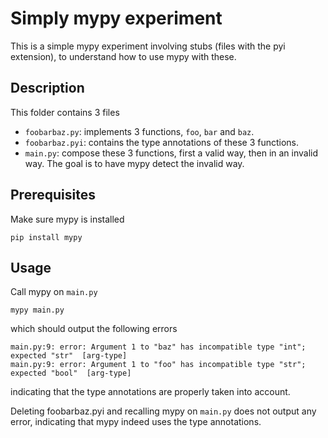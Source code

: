 # Simply mypy experiment

This is a simple mypy experiment involving stubs (files with the pyi
extension), to understand how to use mypy with these.

## Description

This folder contains 3 files

* `foobarbaz.py`: implements 3 functions, `foo`, `bar` and `baz`.
* `foobarbaz.pyi`: contains the type annotations of these 3 functions.
* `main.py`: compose these 3 functions, first a valid way, then in an
  invalid way.  The goal is to have mypy detect the invalid way.

## Prerequisites

Make sure mypy is installed

```
pip install mypy
```

## Usage

Call mypy on `main.py`

```
mypy main.py
```

which should output the following errors

```
main.py:9: error: Argument 1 to "baz" has incompatible type "int"; expected "str"  [arg-type]
main.py:9: error: Argument 1 to "foo" has incompatible type "str"; expected "bool"  [arg-type]
```

indicating that the type annotations are properly taken into account.

Deleting foobarbaz.pyi and recalling mypy on `main.py` does not output
any error, indicating that mypy indeed uses the type annotations.

